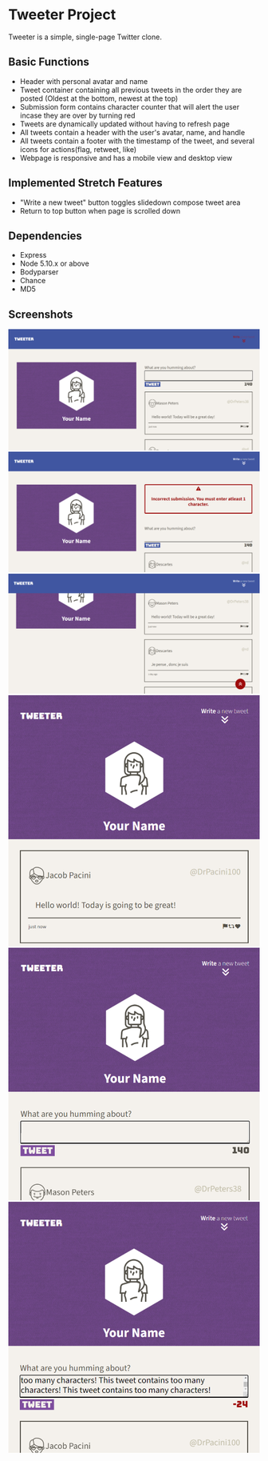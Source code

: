 # Tweeter Project

Tweeter is a simple, single-page Twitter clone.

## Basic Functions

- Header with personal avatar and name
- Tweet container containing all previous tweets in the order they are posted (Oldest at the bottom, newest at the top)
- Submission form contains character counter that will alert the user incase they are over by turning red
- Tweets are dynamically updated without having to refresh page
- All tweets contain a header with the user's avatar, name, and handle
- All tweets contain a footer with the timestamp of the tweet, and several icons for actions(flag, retweet, like)
- Webpage is responsive and has a mobile view and desktop view

## Implemented Stretch Features
- "Write a new tweet" button toggles slidedown compose tweet area
- Return to top button when page is scrolled down

## Dependencies

- Express
- Node 5.10.x or above
- Bodyparser
- Chance
- MD5

## Screenshots
!["Desktop view with tweet form"](https://github.com/amrinder95/tweeter-app/blob/master/docs/desktop-tweet-form.png?raw=true)
!["Desktop view error message"](https://github.com/amrinder95/tweeter-app/blob/master/docs/desktop-error.png?raw=true)
!["Return to top button"](https://github.com/amrinder95/tweeter-app/blob/master/docs/desktop-tweets-returnbtn.png?raw=true)
!["Mobile view"](https://github.com/amrinder95/tweeter-app/blob/master/docs/mobile-tweet-box.png?raw=true)
!["Mobile view with tweet form"](https://github.com/amrinder95/tweeter-app/blob/master/docs/mobile-tweet-form.png?raw=true)
!["Mobile view char-counter"](https://github.com/amrinder95/tweeter-app/blob/master/docs/mobile-too-many-chars.png?raw=true)